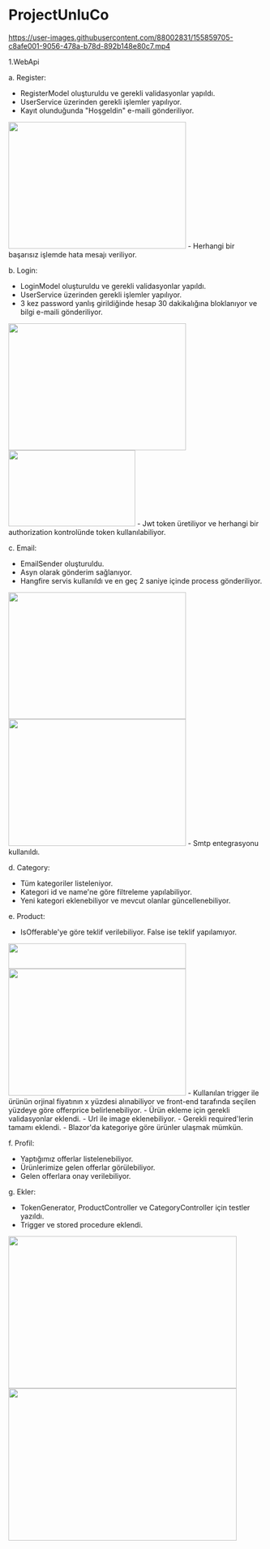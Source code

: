 # ProjectUnluCo

https://user-images.githubusercontent.com/88002831/155859705-c8afe001-9056-478a-b78d-892b148e80c7.mp4

1.WebApi

a. Register:

- RegisterModel oluşturuldu ve gerekli validasyonlar yapıldı.
- UserService üzerinden gerekli işlemler yapılıyor.
- Kayıt olunduğunda "Hoşgeldin" e-maili gönderiliyor.
<img src="https://user-images.githubusercontent.com/88002831/155618356-be5e2e20-d5a1-4549-86d4-3dacaec28890.png" width="350" height="250">
- Herhangi bir başarısız işlemde hata mesajı veriliyor.


b. Login:

- LoginModel oluşturuldu ve gerekli validasyonlar yapıldı.
- UserService üzerinden gerekli işlemler yapılıyor.
- 3 kez password yanlış girildiğinde hesap 30 dakikalığına bloklanıyor ve bilgi e-maili gönderiliyor.
<img src="https://user-images.githubusercontent.com/88002831/155618431-19a6c6e9-fc03-4708-a166-7a5ab2ed0afa.png" width="350" height="250">
<img src="https://user-images.githubusercontent.com/88002831/155618269-aa7dab97-a70e-4e6a-a12b-c5dcc078e0bd.png" width="250" height="150">
- Jwt token üretiliyor ve herhangi bir authorization kontrolünde token kullanılabiliyor.

c. Email:

- EmailSender oluşturuldu.
- Asyn olarak gönderim sağlanıyor.
- Hangfire servis kullanıldı ve en geç 2 saniye içinde process gönderiliyor.
<img src="https://user-images.githubusercontent.com/88002831/155618210-646f1d49-48c2-44f2-a8d0-e98382d2962e.png" width="350" height="250">
<img src="https://user-images.githubusercontent.com/88002831/155618226-297c99b5-fb7d-44df-8a1a-07ebad4d64ee.png" width="350" height="250">
- Smtp entegrasyonu kullanıldı.

d. Category:

- Tüm kategoriler listeleniyor.
- Kategori id ve name'ne göre filtreleme yapılabiliyor.
- Yeni kategori eklenebiliyor ve mevcut olanlar güncellenebiliyor.

e. Product:

- IsOfferable'ye göre teklif verilebiliyor. False ise teklif yapılamıyor.
<img src="https://user-images.githubusercontent.com/88002831/155620319-2dd9bf1c-d734-4800-ae30-a58be54400ca.png" width="350" height="50">
<img src="https://user-images.githubusercontent.com/88002831/155859813-ce48d586-5039-42c4-90ce-78469695eef1.png" width="350" height="250">
- Kullanılan trigger ile ürünün orjinal fiyatının x yüzdesi alınabiliyor ve front-end tarafında seçilen yüzdeye göre offerprice belirlenebiliyor.
- Ürün ekleme için gerekli validasyonlar eklendi.
- Url ile image eklenebiliyor.
- Gerekli required'lerin tamamı eklendi.
- Blazor'da kategoriye göre ürünler ulaşmak mümkün.

f. Profil:
- Yaptığımız offerlar listelenebiliyor.
- Ürünlerimize gelen offerlar görülebiliyor.
- Gelen offerlara onay verilebiliyor.

g. Ekler:

- TokenGenerator, ProductController ve CategoryController için testler yazıldı.
- Trigger ve stored procedure eklendi. 
<img src="https://user-images.githubusercontent.com/88002831/155620167-ed566f10-518d-4407-9981-655ff79fa889.png" width="450" height="300">
<img src="https://user-images.githubusercontent.com/88002831/155620246-ccb19387-1714-46f0-8e7b-c6f548058da3.png" width="450" height="300">


